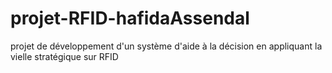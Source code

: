 projet-RFID-hafidaAssendal
==========================

projet de développement d'un système d'aide à la décision en appliquant la vielle stratégique sur RFID
